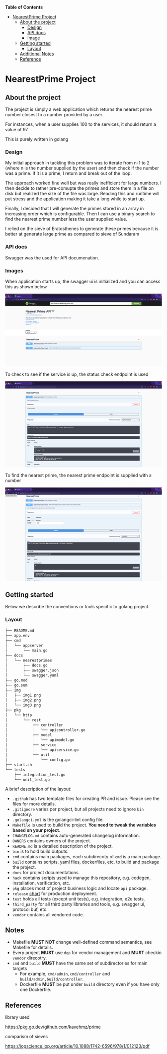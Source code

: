 **Table of Contents**

- [NearestPrime Project](#nearestprime-project)
  - [About the project](#about-the-project)
    - [Design](#design)
    - [API docs](#api-docs)
    - [Image](#images)
  - [Getting started](#getting-started)
    - [Layout](#layout)
  - [Additional Notes](#notes)
  - [Reference](#reference)

# NearestPrime Project

## About the project

The project is simply a web application which returns the nearest prime number closest to a number
provided by a user.

For instances, when a user supplies 100 to the services, it should return a value of 97.

This is purely written in golang

### Design

My initial approach in tackling this problem was to iterate from n-1 to 2 (where n is the number supplied 
by the user) and then check if the number was a prime. If it is a prime, I return and break out of the loop. 

The approach worked fine well but was really inefficient for large numbers. I then decide to rather pre-comupte 
the primes and store them in a file on disk but realized the size of the file was large. Reading this and runtime 
will put stress and the application making it take a long while to start up.

Finally, I decided that I will generate the primes stored in an array in increasing order which is configurable. 
Then I can use a binary search to find the nearest prime number less the user supplied value.

I relied on the sieve of Eratosthenes to generate these primes because it is better at generate large prime as 
compared to sieve of Sundaram

### API docs

Swagger was the used for API documenation.

### Images

When application starts up, the swagger ui is initialized and you can access this as shown below

![](/img/img1.png?raw=true "Default Page")

To check to see if the service is up, the status check endpoint is used

![](/img/img2.png?raw=true "Server status")

To find the nearest prime, the nearest prime endpoint is supplied with a number

![](/img/img3.png?raw=true "Finding the neareset prime")


## Getting started

Below we describe the conventions or tools specific to golang project.

### Layout

```tree
├── README.md
├── app.env
├── cmd
│   └── appserver
│       └── main.go
├── docs
│   └── nearestprimes
│       ├── docs.go
│       ├── swagger.json
│       └── swagger.yaml
├── go.mod
├── go.sum
├── img
│   ├── img1.png
│   ├── img2.png
│   └── img3.png
├── pkg
│   └── http
│       └── rest
│           ├── controller
│           │   └── apicontroller.go
│           ├── model
│           │   └── apimodel.go
│           ├── service
│           │   └── apiservice.go
│           └── util
│               └── config.go
├── start.sh
└── tests
    ├── integration_test.go
    └── unit_test.go
```

A brief description of the layout:

* `.github` has two template files for creating PR and issue. Please see the files for more details.
* `.gitignore` varies per project, but all projects need to ignore `bin` directory.
* `.golangci.yml` is the golangci-lint config file.
* `Makefile` is used to build the project. **You need to tweak the variables based on your project**.
* `CHANGELOG.md` contains auto-generated changelog information.
* `OWNERS` contains owners of the project.
* `README.md` is a detailed description of the project.
* `bin` is to hold build outputs.
* `cmd` contains main packages, each subdirecoty of `cmd` is a main package.
* `build` contains scripts, yaml files, dockerfiles, etc, to build and package the project.
* `docs` for project documentations.
* `hack` contains scripts used to manage this repository, e.g. codegen, installation, verification, etc.
* `pkg` places most of project business logic and locate `api` package.
* `release` [chart](https://github.com/caicloud/charts) for production deployment.
* `test` holds all tests (except unit tests), e.g. integration, e2e tests.
* `third_party` for all third party libraries and tools, e.g. swagger ui, protocol buf, etc.
* `vendor` contains all vendored code.

## Notes

* Makefile **MUST NOT** change well-defined command semantics, see Makefile for details.
* Every project **MUST** use `dep` for vendor management and **MUST** checkin `vendor` direcotry.
* `cmd` and `build` **MUST** have the same set of subdirectories for main targets
  * For example, `cmd/admin,cmd/controller` and `build/admin,build/controller`.
  * Dockerfile **MUST** be put under `build` directory even if you have only one Dockerfile.

## References

library used

https://pkg.go.dev/github.com/kavehmz/prime

comparism of sieves

https://iopscience.iop.org/article/10.1088/1742-6596/978/1/012123/pdf